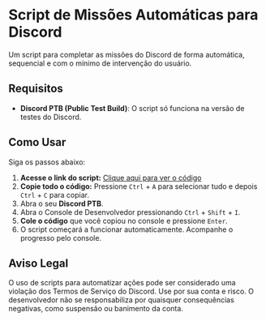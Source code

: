 # Script de Missões Automáticas para Discord

Um script para completar as missões do Discord de forma automática, sequencial e com o mínimo de intervenção do usuário.

## Requisitos

* **Discord PTB (Public Test Build)**: O script só funciona na versão de testes do Discord.

## Como Usar

Siga os passos abaixo:

1.  **Acesse o link do script:** [Clique aqui para ver o código](https://raw.githubusercontent.com/yanlvl99/DMS/refs/heads/main/main.js)
2.  **Copie todo o código:** Pressione `Ctrl` + `A` para selecionar tudo e depois `Ctrl` + `C` para copiar.
3.  Abra o seu **Discord PTB**.
4.  Abra o Console de Desenvolvedor pressionando `Ctrl` + `Shift` + `I`.
5.  **Cole o código** que você copiou no console e pressione `Enter`.
6.  O script começará a funcionar automaticamente. Acompanhe o progresso pelo console.

## Aviso Legal

O uso de scripts para automatizar ações pode ser considerado uma violação dos Termos de Serviço do Discord. Use por sua conta e risco. O desenvolvedor não se responsabiliza por quaisquer consequências negativas, como suspensão ou banimento da conta.
